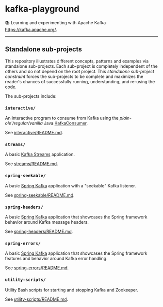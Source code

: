 # kafka-playground

📚 Learning and experimenting with Apache Kafka <https://kafka.apache.org/>.

---

## Standalone sub-projects

This repository illustrates different concepts, patterns and examples via standalone sub-projects. Each sub-project is
completely independent of the others and do not depend on the root project. This _standalone sub-project constraint_
forces the sub-projects to be complete and maximizes the reader's chances of successfully running, understanding, and
re-using the code.

The sub-projects include:

### `interactive/`

An interactive program to consume from Kafka using the _plain-ole'/regular/vanilla_ Java [KafkaConsumer](https://github.com/apache/kafka/tree/40b0033eedf823d3bd3c6781cfd871a949c5827e/clients/src/main/java/org/apache/kafka/clients/consumer).

See [interactive/README.md](interactive/README.md). 

### `streams/`

A basic [Kafka Streams](https://kafka.apache.org/documentation/streams/) application.

See [streams/README.md](streams/README.md).

### `spring-seekable/`

A basic [Spring Kafka](https://spring.io/projects/spring-kafka) application with a "seekable" Kafka listener.

See [spring-seekable/README.md](spring-seekable/README.md).

### `spring-headers/`

A basic [Spring Kafka](https://spring.io/projects/spring-kafka) application that showcases the Spring framework behavior
around Kafka message headers.

See [spring-headers/README.md](spring-headers/README.md).

### `spring-errors/`

A basic [Spring Kafka](https://spring.io/projects/spring-kafka) application that showcases the Spring framework features
and behavior around Kafka error handling.

See [spring-errors/README.md](spring-errors/README.md).

### `utility-scripts/`

Utility Bash scripts for starting and stopping Kafka and Zookeeper.

See [utility-scripts/README.md](utility-scripts/README.md).

